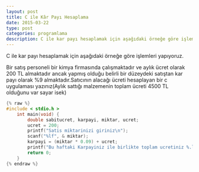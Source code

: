 ```yaml
---
layout: post
title: C ile Kâr Payı Hesaplama
date: 2015-03-22
type: post
categories: programlama
description: C ile kar payı hesaplamak için aşağıdaki örneğe göre işlemleri yapıyoruz.
---
```


C ile kar payı hesaplamak için aşağıdaki örneğe göre işlemleri yapıyoruz.

Bir satış personeli bir kimya firmasında çalışmaktadır ve aylık ücret olarak 200 TL almaktadır ancak yapmış olduğu belirli bir düzeydeki satıştan kar payı olarak %9 almaktadır.Satıcının alacağı ücreti hesaplayan bir c uygulaması yazınız(Aylık sattığı malzemenin toplam ücreti 4500 TL olduğunu var sayar isek)

```c
{% raw %}
#include < stdio.h >
    int main(void) {
        double sabitucret, karpayi, miktar, ucret;
        ucret = 200;
        printf("Satis miktarinizi giriniz\n");
        scanf("%lf", & miktar);
        karpayi = (miktar * 0.09) + ucret;
        printf("Bu haftaki Karpayiniz ile birlikte toplam ucretiniz %.lf TL\n", karpayi);
        return 0;
    }
{% endraw %}
```
